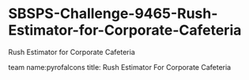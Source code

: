 # SBSPS-Challenge-9465-Rush-Estimator-for-Corporate-Cafeteria
Rush Estimator for Corporate Cafeteria

team name:pyrofalcons
title: Rush Estimator For Corporate Cafeteria
